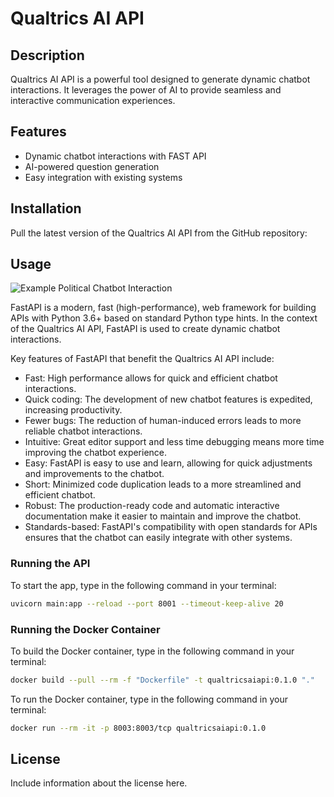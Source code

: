 # Qualtrics AI API

## Description
Qualtrics AI API is a powerful tool designed to generate dynamic chatbot interactions. It leverages the power of AI to provide seamless and interactive communication experiences.

## Features
- Dynamic chatbot interactions with FAST API
- AI-powered question generation
- Easy integration with existing systems

## Installation
Pull the latest version of the Qualtrics AI API from the GitHub repository:

## Usage

![Example Political Chatbot Interaction](/app/static/example_interaction_chatbot.png)

FastAPI is a modern, fast (high-performance), web framework for building APIs with Python 3.6+ based on standard Python type hints. In the context of the Qualtrics AI API, FastAPI is used to create dynamic chatbot interactions.

Key features of FastAPI that benefit the Qualtrics AI API include:

- Fast: High performance allows for quick and efficient chatbot interactions.
- Quick coding: The development of new chatbot features is expedited, increasing productivity.
- Fewer bugs: The reduction of human-induced errors leads to more reliable chatbot interactions.
- Intuitive: Great editor support and less time debugging means more time improving the chatbot experience.
- Easy: FastAPI is easy to use and learn, allowing for quick adjustments and improvements to the chatbot.
- Short: Minimized code duplication leads to a more streamlined and efficient chatbot.
- Robust: The production-ready code and automatic interactive documentation make it easier to maintain and improve the chatbot.
- Standards-based: FastAPI's compatibility with open standards for APIs ensures that the chatbot can easily integrate with other systems.

### Running the API
To start the app, type in the following command in your terminal:
```bash
uvicorn main:app --reload --port 8001 --timeout-keep-alive 20
```

### Running the Docker Container

To build the Docker container, type in the following command in your terminal:
```bash
docker build --pull --rm -f "Dockerfile" -t qualtricsaiapi:0.1.0 "."
```

To run the Docker container, type in the following command in your terminal:
```bash
docker run --rm -it -p 8003:8003/tcp qualtricsaiapi:0.1.0
```



## License
Include information about the license here.